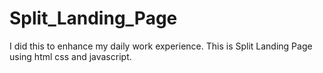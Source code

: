 # Split_Landing_Page
I did this to enhance my daily work experience. This is Split Landing Page using html css and javascript. 

